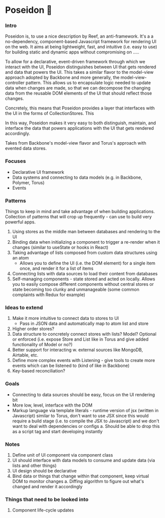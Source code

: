# Poseidon  🔱
### Intro
Poseidon is, to use a nice description by Reef, an anti-framework. It's a a no-dependency, component-based Javascript framework for rendering UI on the web. It aims at being lightweight, fast, and intuitive (i.e. easy to use) for building static and dynamic apps without compromising on .....

To allow for a declarative, event-driven framework through which we interact with the UI, Poseidon distinguishes between UI that gets rendered and data that powers the UI. This takes a similar flavor to the model-view approach adopted by Backbone and more generally, the model-view-controller pattern. This allows us to encapsulate logic needed to update data when changes are made, so that we can decompose the changing data from the reusable DOM elements of the UI that should reflect those changes. 

Concretely, this means that Poseidon provides a layer that interfaces with the UI in the forms of CollectionStores. This 

In this way, Poseidon makes it very easy to both distinguish, maintain, and interface the data that powers applications with the UI that gets rendered accordingly. 

Takes from Backbone's model-view flavor and Torus's approach with evented data stores.

### Focuses
- Declarative UI framework
- Data systems and connecting to data models (e.g. in Backbone, Polymer, Torus)
- Events

### Patterns
Things to keep in mind and take advantage of when building applications. Collection of patterns that will crop up frequently - can use to build very powerful apps.
1. Using stores as the middle man between databases and rendering to the UI
2. Binding data when initializing a component to trigger a re-render when it changes (similar to useState or hooks in React)
3. Taking advantage of lists composed from custom data structures using an atom
    - Allows you to define the UI (i.e. the DOM element) for a single item once, and render it for a list of items
4. Connecting lists with data sources to load their content from databases
5. Self-managing components - state stored and acted on locally. Allows you to easily compose different components without 
central stores or state becoming too clunky and unmanageable (some common complaints with Redux for example)

### Ideas to extend
1. Make it more intuitive to connect data to stores to UI 
    - Pass in JSON data and automatically map to atom list and store
2. Higher order stores? 
3. Data structure to concretely connect stores with lists? Model? Optional or enforced (i.e. expose Store and List like in Torus and give added functionality of Model or no?)
4. Better support for interacting w. external sources like MongoDB, Airtable, etc. 
5. Define more complex events with Listening - give tools to create more events which can be listened to (kind of like in Backbone)
6. Key-based reconciliation?


### Goals
- Connecting to data sources should be easy, focus on the UI rendering bit
- More low, level, interface with the DOM
- Markup language via template literals - runtime version of jsx (written in Javascript) similar to Torus, don't want to use JSX since this would require a build stage (i.e. to compile the JSX to Javascript) and we don't want to deal with dependencies or configs
    a. Should be able to drop this as a script tag and start developing instantly 

### Notes
1. Define unit of UI component via component class
2. UI should interface with data models to consume and update data (via lists and other things)
3. UI design should be declarative
4. Bind data or things that change within that component, keep virtual DOM to monitor changes 
    a. Diffing algorithm to figure out what's changed and render it accordingly


### Things that need to be looked into
1. Component life-cycle updates

